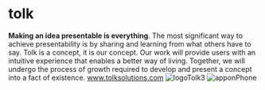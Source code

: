 # tolk 
**Making an idea presentable is everything**. The most significant way to achieve presentability is by sharing and learning from what others have to say. Tolk is a concept, it is our concept. Our work will provide users with an intuitive experience that enables a better way of living. Together, we will undergo the process of growth required to develop and present a concept into a fact of existence.
www.tolksolutions.com
![logoTolk3](https://user-images.githubusercontent.com/52379944/66877976-a4afc580-ef6c-11e9-913d-981c9ea9e91f.png)
![apponPhone](https://user-images.githubusercontent.com/52379944/67178244-cb179b80-f386-11e9-9ee5-6ff2b0fac13a.png)
